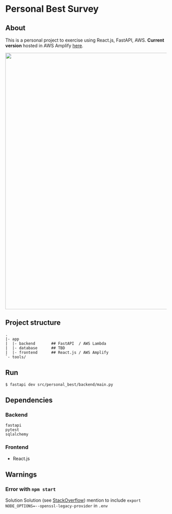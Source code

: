# Personal Best Survey
## About
This is a personal project to exercise using React.js, FastAPI, AWS.
**Current version** hosted in AWS Amplify [here](https://main.d3560oa79oks88.amplifyapp.com/).

<img src='https://github.com/tiramirez/minimalist_buying_club/assets/30816527/d3b91f85-0c6b-4512-bca3-27c805f504ba' width="800"/>


## Project structure
```
.
|- app
|  |- backend       ## FastAPI  / AWS Lambda
|  |- database      ## TBD
|  |- frontend      ## React.js / AWS Amplify
`- tools/
```

## Run
```
$ fastapi dev src/personal_best/backend/main.py
```


## Dependencies
### Backend
```
fastapi
pytest
sqlalchemy
```
### Frontend
* React.js

## Warnings
### Error with `npm start`
Solution
Solution (see [StackOverflow](https://stackoverflow.com/questions/69692842/)) mention to include `export NODE_OPTIONS=--openssl-legacy-provider` in `.env`
